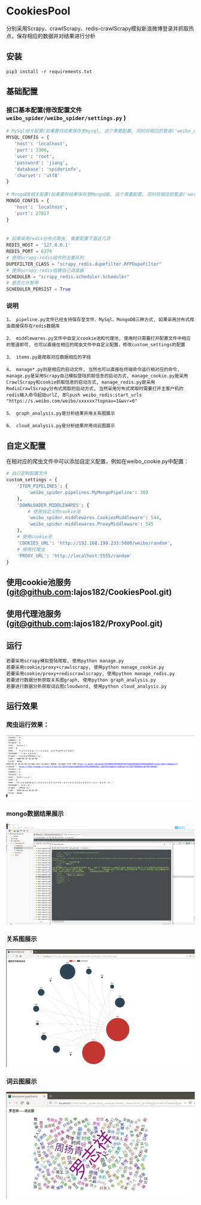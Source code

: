 # CookiesPool

分别采用Scrapy、crawlScrapy、redis-crawlScrapy模拟新浪微博登录并抓取热点，保存相应的数据并对结果进行分析



## 安装

```
pip3 install -r requirements.txt
```

## 基础配置 

### 接口基本配置(修改配置文件`weibo_spider/weibo_spider/settings.py` )

```python
# MySql相关配置(如果要将结果保存至mysql, 这个需要配置, 同时将相应的管道('weibo_spider.pipelines.MySqlPipeline': 301)打开)
MYSQL_CONFIG = {
   'host': 'localhost',
   'port': 3306,
   'user': 'root',
   'password': 'jiang',
   'database': 'spiderinfo',
   'charset': 'utf8'
}

# MongoDB相关配置(如果要将结果保存至MongoDB, 这个需要配置, 同时将相应的管道('weibo_spider.pipelines.MyMongoPipeline': 302)打开)
MONGO_CONFIG = {
   'host': 'localhost',
   'port': 27017
}


# 如果采用redis分布式爬虫, 需要配置下面这几项
REDIS_HOST = '127.0.0.1'
REDIS_PORT = 6379
# 使用scrapy-redis组件的去重队列
DUPEFILTER_CLASS = "scrapy_redis.dupefilter.RFPDupeFilter"
# 使用scrapy-redis组建自己调度器
SCHEDULER = "scrapy_redis.scheduler.Scheduler"
# 是否允许暂停
SCHEDULER_PERSIST = True


```

### 说明

```
1、 pipeline.py文件已经支持保存至文件、MySql、MongoDB三种方式, 如果采用分布式爬虫直接保存在redis数据库

2、 middlewares.py文件中自定义cookie池和代理池, 使用时只需要打开配置文件中相应的管道即可, 也可以直接在相应的爬虫文件中自定义配置，修改custom_settings的配置

3、 items.py是爬取对应数据相应的字段

4、 manage*.py则是相应的启动文件, 当然也可以直接在终端命令运行相对应的命令, manage.py是采用Scrapy自己模拟登陆抓取信息的启动方式, manage_cookie.py是采用CrawlScrapy和cookie抓取信息的启动方式, manage_redis.py是采用RedisCrawlScrapy分布式爬取的启动方式, 当然采用分布式爬取时需要打开主客户机的redis输入命令起始urlZ, 即lpush weibo_redis:start_urls "https://s.weibo.com/weibo/xxxxxx?topnav=1&wvr=6"

5、 graph_analysis.py是分析结果并用关系图展示

6、 cloud_analysis.py是分析结果并用词云图展示
```


## 自定义配置

在相对应的爬虫文件中可以添加自定义配置，例如在weibo_cookie.py中配置：
```python
# 自己定制配置文件
custom_settings = {
    'ITEM_PIPELINES': {
        'weibo_spider.pipelines.MyMongoPipeline': 302
    },
    'DOWNLOADER_MIDDLEWARES': {
        # 使用自定义的cookie池
        'weibo_spider.middlewares.CookiesMiddleware': 544,
        'weibo_spider.middlewares.ProxyMiddleware': 545
    },
    # 使用cookie池
    'COOKIES_URL': 'http://192.168.199.233:5000/weibo/random',
    # 使用代理池
    'PROXY_URL': 'http://localhost:5555/random'
}
```


## 使用cookie池服务(git@github.com:lajos182/CookiesPool.git)

## 使用代理池服务(git@github.com:lajos182/ProxyPool.git)

## 运行

```
若要采用scrapy模拟登陆爬取, 使用python manage.py
若要采用cookie/proxy+crawlscrapy, 使用python manage_cookie.py
若要采用cookie/proxy+rediscrawlscrapy, 使用python manage_redis.py
若要进行数据分析获取关系图graph, 使用python graph_analysis.py
若要进行数据分析获取词云图cloudword, 使用python cloud_analysis.py
```

## 运行效果

### 爬虫运行效果：
![爬虫运行](https://github.com/lajos182/weibo_spider/blob/master/run_image/%E7%88%AC%E8%99%AB%E8%BF%90%E8%A1%8C.png)

### mongo数据结果展示
![mongno数据展示](https://github.com/lajos182/weibo_spider/blob/master/run_image/mongo_lzx.png)

### 关系图展示
![关系图](https://github.com/lajos182/weibo_spider/blob/master/run_image/graph.png)

### 词云图展示
![词云图](https://github.com/lajos182/weibo_spider/blob/master/run_image/cloud.png)

